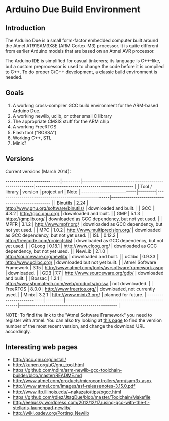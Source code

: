 
Arduino Due Build Environment
=============================

Introduction
------------

The Arduino Due is a small form-factor embedded computer built around the Atmel AT91SAM3X8E (ARM Cortex-M3) processor.
It is quite different from earlier Arduino models that are based on an Atmel AVR processor.

The Arduino IDE is simplified for casual tinkerers; its language is C++-like, but a custom preprocessor is used to
change the code before it is compiled to C++. To do proper C/C++ development, a classic build environment is
needed.

Goals
-----

1. A working cross-compiler GCC build environment for the ARM-based Arduino Due.
2. A working newlib, uclib, or other small C library
3. The appropriate CMSIS stuff for the ARM chip
4. A working FreeRTOS
5. Flash tool ("BOSSA")
6. Working C++, STL
7. Minix?

Versions
--------

Current versions (March 2014):

---------------------------|---------|------------------------------------------------------|------------------------------------------------ |
| Tool / library           | version | project url                                          | Note                                            |
---------------------------|---------|------------------------------------------------------|------------------------------------------------ |
| Binutils                 | 2.24    | http://www.gnu.org/software/binutils/                | downloaded and built.                           |
| GCC                      | 4.8.2   | http://gcc.gnu.org/                                  | downloaded and built.                           |
| GMP                      | 5.1.3   | https://gmplib.org/                                  | downloaded as GCC dependency, but not yet used. |
| MPFR                     | 3.1.2   | http://www.mpfr.org/                                 | downloaded as GCC dependency, but not yet used. |
| MPC                      | 1.0.2   | http://www.multiprecision.org/                       | downloaded as GCC dependency, but not yet used. |
| ISL                      | 0.12.2  | http://freecode.com/projects/isl                     | downloaded as GCC dependency, but not yet used. |
| CLoog                    | 0.18.1  | http://www.cloog.org/                                | downloaded as GCC dependency, but not yet used. |
| NewLib                   | 2.1.0   | http://sourceware.org/newlib/                        | downloaded and built.                           |
| uClibc                   | 0.9.33  | http://www.uclibc.org/                               | downloaded but not yet built.                   |
| Atmel Software Framework | 3.15    | http://www.atmel.com/tools/avrsoftwareframework.aspx | downloaded.                                     |
| GDB                      | 7.7     | http://www.sourceware.org/gdb/                       | downloaded and built.                           |
| Bossac                   | 1.2.1   | http://www.shumatech.com/web/products/bossa          | not downloaded.                                 |
| FreeRTOS                 | 8.0.0   | http://www.freertos.org/                             | downloaded, not currently used.                 |
| Minix                    | 3.2.1   | http://www.minix3.org/                               | planned for future.                             |
---------------------------|---------|------------------------------------------------------|------------------------------------------------ |

NOTE: To find the link to the "Atmel Software Framework" you need to register with atmel. You can also try looking at
      [this page](http://spaces.atmel.com/gf/project/asf/frs/?action=&br_pkgrlssort_by=release_name&br_pkgrlssort_order=asc)
      to find the version number of the most recent version, and change the download URL accordingly.

Interesting web pages
---------------------

* http://gcc.gnu.org/install/
* http://kunen.org/uC/gnu_tool.html
* https://github.com/ndim/arm-newlib-gcc-toolchain-builder/blob/master/README.md
* http://www.atmel.com/products/microcontrollers/arm/sam3x.aspx
* http://www.atmel.com/Images/asf-releasenotes-3.15.0.pdf
* http://www.ifp.illinois.edu/~nakazato/tips/xgcc.html
* https://github.com/rdiez/JtagDue/blob/master/Toolchain/Makefile
* http://eehusky.wordpress.com/2012/12/17/using-gcc-with-the-ti-stellaris-launchpad-newlib/
* http://wiki.osdev.org/Porting_Newlib
